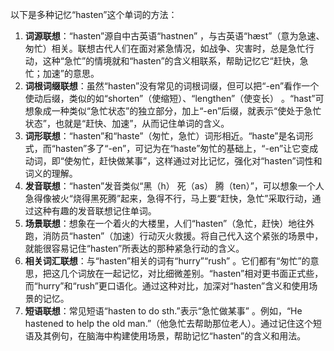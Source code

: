 以下是多种记忆“hasten”这个单词的方法：
1. **词源联想**：“hasten”源自中古英语“hastnen” ，与古英语“hæst”（意为急速、匆忙）相关。联想古代人们在面对紧急情况，如战争、灾害时，总是急忙行动，这种“急忙”的情境就和“hasten”的含义相联系，帮助记忆它“赶快，急忙；加速”的意思。
2. **词根词缀联想**：虽然“hasten”没有常见的词根词缀，但可以把“-en”看作一个使动后缀，类似的如“shorten”（使缩短）、“lengthen”（使变长） 。“hast”可想象成一种类似“急忙状态”的独立部分，加上“-en”后缀，就表示“使处于急忙状态”，也就是“赶快、加速”，从而记住单词的含义。
3. **词形联想**：“hasten”和“haste”（匆忙，急忙）词形相近。“haste”是名词形式，而“hasten”多了“-en”，可记为在“haste”匆忙的基础上，“-en”让它变成动词，即“使匆忙，赶快做某事”，这样通过对比记忆，强化对“hasten”词性和词义的理解。
4. **发音联想**：“hasten”发音类似“黑（h） 死（as） 腾（ten）”，可以想象一个人急得像被火“烧得黑死腾”起来，急得不行，马上要“赶快，急忙”采取行动，通过这种有趣的发音联想记住单词。
5. **场景联想**：想象在一个着火的大楼里，人们“hasten”（急忙，赶快）地往外跑，消防员“hasten”（加速）行动灭火救援。将自己代入这个紧张的场景中，就能很容易记住“hasten”所表达的那种紧急行动的含义。
6. **相关词汇联想**：与“hasten”相关的词有“hurry”“rush” 。它们都有“匆忙”的意思，把这几个词放在一起记忆，对比细微差别。“hasten”相对更书面正式些，而“hurry”和“rush”更口语化。通过这种对比，加深对“hasten”含义和使用场景的记忆。
7. **短语联想**：常见短语“hasten to do sth.”表示“急忙做某事” 。例如，“He hastened to help the old man.”（他急忙去帮助那位老人）。通过记住这个短语及其例句，在脑海中构建使用场景，帮助记忆“hasten”的含义和用法。 